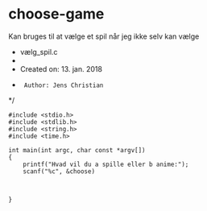 # choose-game
Kan bruges til at vælge et spil når jeg ikke selv kan vælge


 * vælg_spil.c
 *
 *  Created on: 13. jan. 2018
 *      Author: Jens Christian
 */


    #include <stdio.h>
    #include <stdlib.h>
    #include <string.h>
	#include <time.h>

	int main(int argc, char const *argv[])
	{
		printf("Hvad vil du a spille eller b anime:");
		scanf("%c", &choose)
		
		
		
	}
